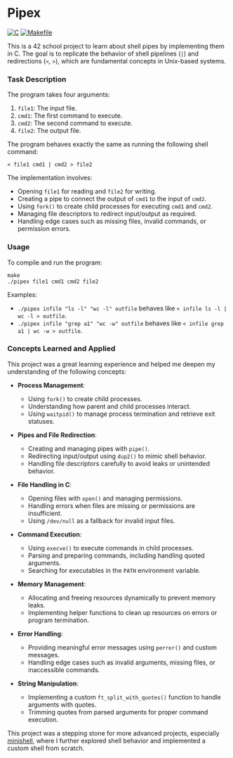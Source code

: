# Pipex
[![C](https://img.shields.io/badge/Language-C-blue.svg)](https://en.wikipedia.org/wiki/C_(programming_language))
[![Makefile](https://img.shields.io/badge/Build-Makefile-brightgreen.svg)](https://www.gnu.org/software/make/)

This is a 42 school project to learn about shell pipes by implementing them in C. The goal is to replicate the behavior of shell pipelines (`|`) and redirections (`<`, `>`), which are fundamental concepts in Unix-based systems.

### Task Description

The program takes four arguments:
1. `file1`: The input file.
2. `cmd1`: The first command to execute.
3. `cmd2`: The second command to execute.
4. `file2`: The output file.

The program behaves exactly the same as running the following shell command:
```
< file1 cmd1 | cmd2 > file2
```

The implementation involves:
- Opening `file1` for reading and `file2` for writing.
- Creating a pipe to connect the output of `cmd1` to the input of `cmd2`.
- Using `fork()` to create child processes for executing `cmd1` and `cmd2`.
- Managing file descriptors to redirect input/output as required.
- Handling edge cases such as missing files, invalid commands, or permission errors.

### Usage

To compile and run the program:
```
make
./pipex file1 cmd1 cmd2 file2
```

Examples:
- `./pipex infile "ls -l" "wc -l" outfile` behaves like `< infile ls -l | wc -l > outfile`.
- `./pipex infile "grep a1" "wc -w" outfile` behaves like `< infile grep a1 | wc -w > outfile`.

### Concepts Learned and Applied

This project was a great learning experience and helped me deepen my understanding of the following concepts:

- **Process Management**:
  - Using `fork()` to create child processes.
  - Understanding how parent and child processes interact.
  - Using `waitpid()` to manage process termination and retrieve exit statuses.

- **Pipes and File Redirection**:
  - Creating and managing pipes with `pipe()`.
  - Redirecting input/output using `dup2()` to mimic shell behavior.
  - Handling file descriptors carefully to avoid leaks or unintended behavior.

- **File Handling in C**:
  - Opening files with `open()` and managing permissions.
  - Handling errors when files are missing or permissions are insufficient.
  - Using `/dev/null` as a fallback for invalid input files.

- **Command Execution**:
  - Using `execve()` to execute commands in child processes.
  - Parsing and preparing commands, including handling quoted arguments.
  - Searching for executables in the `PATH` environment variable.

- **Memory Management**:
  - Allocating and freeing resources dynamically to prevent memory leaks.
  - Implementing helper functions to clean up resources on errors or program termination.

- **Error Handling**:
  - Providing meaningful error messages using `perror()` and custom messages.
  - Handling edge cases such as invalid arguments, missing files, or inaccessible commands.

- **String Manipulation**:
  - Implementing a custom `ft_split_with_quotes()` function to handle arguments with quotes.
  - Trimming quotes from parsed arguments for proper command execution.

This project was a stepping stone for more advanced projects, especially [minishell](https://github.com/alimnaqvi/minishell), where I further explored shell behavior and implemented a custom shell from scratch.
